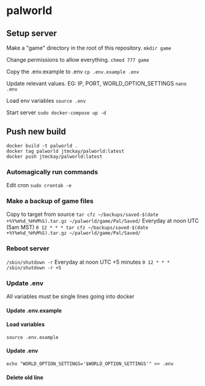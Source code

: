 # palworld
## Setup server
Make a "game" directory in the root of this repository.
`mkdir game`

Change permissions to allow everything.
`chmod 777 game`

Copy the .env.example to .env
`cp .env.example .env`

Update relevant values. EG: IP, PORT, WORLD_OPTION_SETTINGS
`nano .env`

Load env variables
`source .env`

Start server
`sudo docker-compose up -d`

## Push new build
```
docker build -t palworld .
docker tag palworld jtmckay/palworld:latest
docker push jtmckay/palworld:latest
```

### Automagically run commands
Edit cron
`sudo crontab -e`

### Make a backup of game files
Copy to target from source
`tar cfz ~/backups/saved-$(date +%Y%m%d_%H%M%S).tar.gz ~/palworld/game/Pal/Saved/`
Everyday at noon UTC (5am MST)
`0 12 * * * tar cfz ~/backups/saved-$(date +%Y%m%d_%H%M%S).tar.gz ~/palworld/game/Pal/Saved/`

### Reboot server
`/sbin/shutdown -r`
Everyday at noon UTC +5 minutes
`0 12 * * * /sbin/shutdown -r +5`

### Update .env
All variables must be single lines going into docker
#### Update .env.example
#### Load variables
`source .env.example`
#### Update .env
`echo "WORLD_OPTION_SETTINGS='$WORLD_OPTION_SETTINGS'" >> .env`
#### Delete old line

